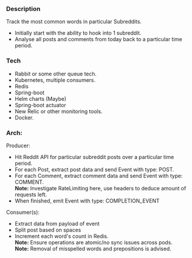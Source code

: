 ### Description
Track the most common words in particular Subreddits.
 - Initially start with the ability to hook into 1 subreddit.
 - Analyse all posts and comments from today back to a particular time period.

### Tech
- Rabbit or some other queue tech.
- Kubernetes, multiple consumers.
- Redis
- Spring-boot
- Helm charts (Maybe)
- Spring-boot actuator
- New Relic or other monitoring tools.
- Docker.

### Arch:

Producer:
- Hit Reddit API for particular subreddit posts over a particular time period.
- For each Post, extract post data and send Event with type: POST.
- For each Comment, extract comment data and send Event with type: COMMENT.  
**Note:** Investigate RateLimiting here, use headers to deduce amount of requests left.  
- When finished, emit Event with type: COMPLETION_EVENT

Consumer(s):
- Extract data from payload of event
- Split post based on spaces
- Increment each word's count in Redis.  
**Note:** Ensure operations are atomic/no sync issues across pods.  
**Note:** Removal of misspelled words and prepositions is advised.
